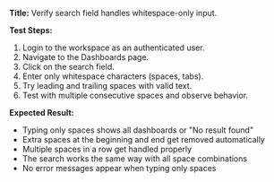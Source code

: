 **Title:** Verify search field handles whitespace-only input.

**Test Steps:**
1. Login to the workspace as an authenticated user.
2. Navigate to the Dashboards page.
3. Click on the search field.
4. Enter only whitespace characters (spaces, tabs).
5. Try leading and trailing spaces with valid text.
6. Test with multiple consecutive spaces and observe behavior.

**Expected Result:**
- Typing only spaces shows all dashboards or "No result found"
- Extra spaces at the beginning and end get removed automatically
- Multiple spaces in a row get handled properly
- The search works the same way with all space combinations
- No error messages appear when typing only spaces